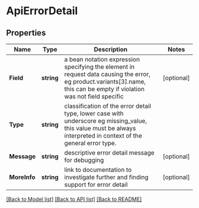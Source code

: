 # ApiErrorDetail

## Properties
Name | Type | Description | Notes
------------ | ------------- | ------------- | -------------
**Field** | **string** | a bean notation expression specifying the element in request data causing the error, eg product.variants[3].name, this can be empty if violation was not field specific | [optional] 
**Type** | **string** | classification of the error detail type, lower case with underscore eg missing_value, this value must be always interpreted in context of the general error type. | 
**Message** | **string** | descriptive error detail message for debugging | [optional] 
**MoreInfo** | **string** | link to documentation to investigate further and finding support for error detail | [optional] 

[[Back to Model list]](../README.md#documentation-for-models) [[Back to API list]](../README.md#documentation-for-api-endpoints) [[Back to README]](../README.md)


